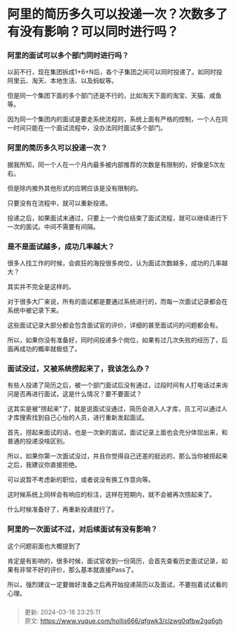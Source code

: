# 阿里的简历多久可以投递一次？次数多了有没有影响？可以同时进行吗？

### 阿里的面试可以多个部门同时进行吗？
以前不行，现在集团拆成1+6+N后，各个子集团之间可以同时投递了。如同时投阿里云、淘天、本地生活、以及蚂蚁等。



但是同一个集团下面的多个部门还是不行的，比如淘天下面的淘宝、天猫、咸鱼等。



因为同一个集团内的面试是要走系统流程的，系统上面有严格的控制，一个人在同一时间只能在一个面试流程中，没办法同时面试多个部门。



### 阿里的简历多久可以投递一次？


据我所知，同一个人在一个月内最多被内部推荐的次数是有限制的，好像是5次左右。

但是除内推外其他形式的应聘应该是没有限制的。

只要没有在流程中，就可以重新投递。

投递之后，如果面试未通过，只要上一个岗位结束了面试流程，就可以继续进行下一次的面试。中间不需要有间隔。

### 
### 是不是面试越多，成功几率越大？
很多人找工作的时候，会疯狂的海投很多岗位，认为面试次数越多，成功的几率越大？

其实并不完全是这样的。

对于很多大厂来说，所有的面试都是要通过系统进行的，而每一次面试记录都会在系统中被记录下来。

这些面试记录大部分都会包含面试官的评价，详细的甚至面试问的问题都会有。

所以，如果你没有准备好，同时间投递多个岗位，如果有过几次失败的经历了，后面再成功的概率就极低了。



### 面试没过，又被系统捞起来了，我该怎么办？
有些人投递了简历之后，被一个部门面试后没有通过，过段时间有人打电话过来询问是否再进行面试，这是什么情况？要不要面试？

这其实是被"捞起来"了，就是说面试没通过，简历会进入人才库，员工可以通过人才库搜索找到自己心怡的人员，进行重新发起面试。

首先，捞起来面试的话，也是一次新的面试，面试记录上面也会充分体现出来，和普通的投递没啥区别。

所以，如果你第一次面试没过，并且你觉得自己还差的挺远的，那么当你被捞起来之后，我建议你直接拒绝。

可以说暂不考虑新的职位，或者说没有换工作意向等。

这时候系统上同样会有响应的标注，这样在短期内，就不会被再次捞起来了。

什么时候准备好了，再重新投递就行了。



### 阿里的一次面试不过，对后续面试有没有影响？
这个问题前面也大概提到了

肯定是有影响的，很多时候，面试官收到一份简历，会首先查看历史面试记录，如果有非常不好的评价，那么基本就直接Pass了。

所以，强烈建议一定要做好准备之后再开始投递简历以及面试，不要抱着试试看的心理。

### 


> 更新: 2024-03-18 23:25:11  
> 原文: <https://www.yuque.com/hollis666/qfgwk3/clzwg0qfbw2gq6gh>